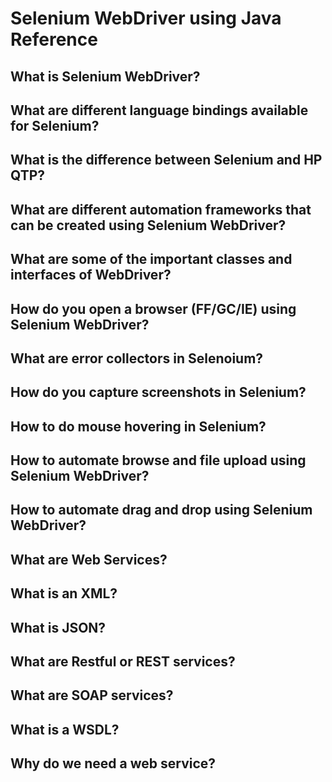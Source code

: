 # Selenium WebDriver using Java Reference 

## What is Selenium WebDriver? 

## What are different language bindings available for Selenium? 

## What is the difference between Selenium and HP QTP? 

## What are different automation frameworks that can be created using Selenium WebDriver? 

## What are some of the important classes and interfaces of WebDriver? 

## How do you open a browser (FF/GC/IE) using Selenium WebDriver? 

## What are error collectors in Selenoium? 

## How do you capture screenshots in Selenium? 

## How to do mouse hovering in Selenium? 

## How to automate browse and file upload using Selenium WebDriver? 

## How to automate drag and drop using Selenium WebDriver? 

## What are Web Services? 

## What is an XML? 

## What is JSON? 

## What are Restful or REST services? 

## What are SOAP services? 

## What is a WSDL? 

## Why do we need a web service? 

